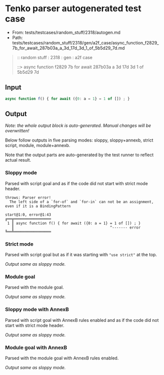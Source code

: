 # Tenko parser autogenerated test case

- From: tests/testcases/random_stuff/2318/autogen.md
- Path: tests/testcases/random_stuff/2318/gen/a2f_case/async_function_f2829_7b_for_await_287b03a_a_3d_17d_3d_1_of_5b5d29_7d.md

> :: random stuff : 2318 : gen : a2f case
>
> ::> async function f2829 7b for await 287b03a a 3d 17d 3d 1 of 5b5d29 7d

## Input


`````js
async function f() { for await ({0: a = 1} = 1 of []) ; }
`````

## Output

_Note: the whole output block is auto-generated. Manual changes will be overwritten!_

Below follow outputs in five parsing modes: sloppy, sloppy+annexb, strict script, module, module+annexb.

Note that the output parts are auto-generated by the test runner to reflect actual result.

### Sloppy mode

Parsed with script goal and as if the code did not start with strict mode header.

`````
throws: Parser error!
  The left side of a `for-of` and `for-in` can not be an assignment, even if it is a BindingPattern

start@1:0, error@1:43
╔══╦═════════════════
 1 ║ async function f() { for await ({0: a = 1} = 1 of []) ; }
   ║                                            ^------- error
╚══╩═════════════════

`````

### Strict mode

Parsed with script goal but as if it was starting with `"use strict"` at the top.

_Output same as sloppy mode._

### Module goal

Parsed with the module goal.

_Output same as sloppy mode._

### Sloppy mode with AnnexB

Parsed with script goal with AnnexB rules enabled and as if the code did not start with strict mode header.

_Output same as sloppy mode._

### Module goal with AnnexB

Parsed with the module goal with AnnexB rules enabled.

_Output same as sloppy mode._
